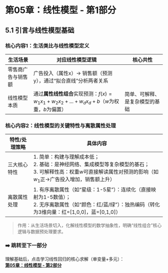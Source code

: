 # 第05章：线性模型 - 第1部分
## 5.1 引言与线性模型基础
### 核心内容1：生活类比与线性模型定义  
| 生活场景       | 对应线性模型逻辑                     | 核心共性                               | 
|----------------|--------------------------------------|----------------------------------------|
| 零售商广告与销售额 | 广告投入（属性x）→ 销售额（预测y），通过“拟合直线”分析两者关系       | 
| 线性模型本质   | 通过**属性线性组合**实现预测：$f(x) = w_1x_1 + w_2x_2 + ... + w_dx_d + b$（$w$为权重，$b$为偏置） | 简单、可解释、是复杂模型的基础         |

### 核心内容2：线性模型的关键特性与离散属性处理  
| 特性/处理策略  | 具体内容                                                                 | 
|----------------|--------------------------------------------------------------------------|
| 三大核心特性   | 1. 简单：构建与理解成本低；<br>2. 基础：是神经网络、集成模型等复杂模型的基石；<br>3. 可解释性高：权重$w$可直接解读属性对预测的影响（如$w_1$正→广告投入增加，销售额上升） | 
| 离散属性处理   | 1. 有序离散属性（如“星级：1-5星”）：连续化（直接映射为1-5数值）；<br>2. 无序离散属性（如“颜色：红/蓝/绿”）：独热编码（转化为3维向量：红=[1,0,0]，蓝=[0,1,0]） |
> 作用：从生活场景切入，化解线性模型的数学抽象性，明确“线性组合”核心逻辑与数据预处理要求。  

### ➡️ 跳转至下一部分  
理解基础后，点击学习线性回归的核心求解（单变量+多元）：  
**[第05章：线性模型 - 第2部分](chter02.md)**
